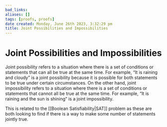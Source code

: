 ```yaml
---
bad_links: 
aliases: []
tags: [proofs, proofs]
date created: Monday, June 26th 2023, 3:32:29 pm
title: Joint Possibilities and Impossibilities
---
```


# Joint Possibilities and Impossibilities

Joint possibility refers to a situation where there is a set of conditions or statements that can all be true at the same time. For example, “It is raining and cloudy” is a joint possibility because it is possible for both statements to be true under certain circumstances. On the other hand, joint impossibility refers to a situation where there is a set of conditions or statements that cannot all be true at the same time. For example, “It is raining and the sun is shining” is a joint impossibility.

This is related to the [[Boolean Satisfiability|SAT]] problem as these are both looking to find if there is a way to make some number of statements jointly true.
